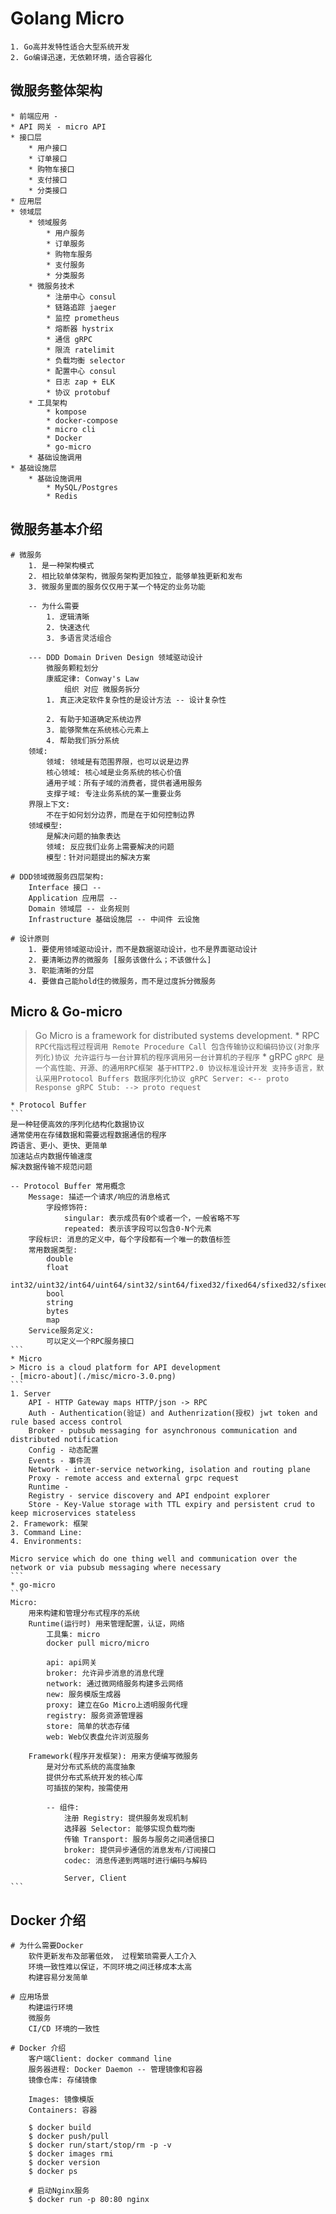 Golang Micro
============
```
1. Go高并发特性适合大型系统开发
2. Go编译迅速，无依赖环境，适合容器化
```

微服务整体架构
--------------
    * 前端应用 -
    * API 网关 - micro API
    * 接口层
        * 用户接口
        * 订单接口
        * 购物车接口
        * 支付接口
        * 分类接口
    * 应用层
    * 领域层
        * 领域服务
            * 用户服务
            * 订单服务
            * 购物车服务
            * 支付服务
            * 分类服务
        * 微服务技术
            * 注册中心 consul
            * 链路追踪 jaeger
            * 监控 prometheus
            * 熔断器 hystrix
            * 通信 gRPC
            * 限流 ratelimit
            * 负载均衡 selector
            * 配置中心 consul
            * 日志 zap + ELK
            * 协议 protobuf
        * 工具架构
            * kompose
            * docker-compose
            * micro cli
            * Docker
            * go-micro
        * 基础设施调用
    * 基础设施层
        * 基础设施调用
            * MySQL/Postgres
            * Redis

微服务基本介绍
--------------
```
# 微服务
    1. 是一种架构模式
    2. 相比较单体架构，微服务架构更加独立，能够单独更新和发布
    3. 微服务里面的服务仅仅用于某一个特定的业务功能

    -- 为什么需要
        1. 逻辑清晰
        2. 快速迭代
        3. 多语言灵活组合

    --- DDD Domain Driven Design 领域驱动设计
        微服务颗粒划分
        康威定律: Conway's Law
            组织 对应 微服务拆分
        1. 真正决定软件复杂性的是设计方法 -- 设计复杂性

        2. 有助于知道确定系统边界
        3. 能够聚焦在系统核心元素上
        4. 帮助我们拆分系统
    领域:
        领域: 领域是有范围界限，也可以说是边界
        核心领域: 核心域是业务系统的核心价值
        通用子域：所有子域的消费者，提供者通用服务
        支撑子域: 专注业务系统的某一重要业务
    界限上下文:
        不在于如何划分边界，而是在于如何控制边界
    领域模型:
        是解决问题的抽象表达
        领域: 反应我们业务上需要解决的问题
        模型：针对问题提出的解决方案

# DDD领域微服务四层架构:
    Interface 接口 --
    Application 应用层 --
    Domain 领域层 -- 业务规则
    Infrastructure 基础设施层 -- 中间件 云设施

# 设计原则
    1. 要使用领域驱动设计，而不是数据驱动设计，也不是界面驱动设计
    2. 要清晰边界的微服务 [服务该做什么；不该做什么]
    3. 职能清晰的分层
    4. 要做自己能hold住的微服务，而不是过度拆分微服务
```

Micro & Go-micro
----------------
> Go Micro is a framework for distributed systems development.
    * RPC
    ```
    RPC代指远程过程调用 Remote Procedure Call
    包含传输协议和编码协议(对象序列化)协议
    允许运行与一台计算机的程序调用另一台计算机的子程序
    ```
    * gRPC
    ```
    gRPC 是一个高性能、开源、的通用RPC框架
    基于HTTP2.0 协议标准设计开发
    支持多语言，默认采用Protocol Buffers 数据序列化协议
        gRPC Server: <-- proto Response
        gRPC Stub: --> proto request
    ```

    * Protocol Buffer
    ```
    是一种轻便高效的序列化结构化数据协议
    通常使用在存储数据和需要远程数据通信的程序
    跨语言、更小、更快、更简单
    加速站点内数据传输速度
    解决数据传输不规范问题

    -- Protocol Buffer 常用概念
        Message: 描述一个请求/响应的消息格式
            字段修饰符:
                singular: 表示成员有0个或者一个，一般省略不写
                repeated: 表示该字段可以包含0-N个元素
        字段标识: 消息的定义中，每个字段都有一个唯一的数值标签
        常用数据类型:
            double
            float
            int32/uint32/int64/uint64/sint32/sint64/fixed32/fixed64/sfixed32/sfixed64
            bool
            string
            bytes
            map
        Service服务定义:
            可以定义一个RPC服务接口
    ```
    * Micro
    > Micro is a cloud platform for API development
    - [micro-about](./misc/micro-3.0.png)
    ```
    1. Server
        API - HTTP Gateway maps HTTP/json -> RPC
        Auth - Authentication(验证) and Authenrization(授权) jwt token and rule based access control
        Broker - pubsub messaging for asynchronous communication and distributed notification
        Config - 动态配置
        Events - 事件流
        Network - inter-service networking, isolation and routing plane
        Proxy - remote access and external grpc request
        Runtime -
        Registry - service discovery and API endpoint explorer
        Store - Key-Value storage with TTL expiry and persistent crud to keep microservices stateless
    2. Framework: 框架
    3. Command Line:
    4. Environments:

    Micro service which do one thing well and communication over the network or via pubsub messaging where necessary
    ```
    * go-micro
    ```
    Micro:
        用来构建和管理分布式程序的系统
        Runtime(运行时) 用来管理配置，认证，网络
            工具集: micro
            docker pull micro/micro

            api: api网关
            broker: 允许异步消息的消息代理
            network: 通过微网络服务构建多云网络
            new: 服务模版生成器
            proxy: 建立在Go Micro上透明服务代理
            registry: 服务资源管理器
            store: 简单的状态存储
            web: Web仪表盘允许浏览服务

        Framework(程序开发框架): 用来方便编写微服务
            是对分布式系统的高度抽象
            提供分布式系统开发的核心库
            可插拔的架构，按需使用

            -- 组件:
                注册 Registry: 提供服务发现机制
                选择器 Selector: 能够实现负载均衡
                传输 Transport: 服务与服务之间通信接口
                broker: 提供异步通信的消息发布/订阅接口
                codec: 消息传递到两端时进行编码与解码

                Server, Client
    ```

Docker 介绍
-----------
```
# 为什么需要Docker
    软件更新发布及部署低效， 过程繁琐需要人工介入
    环境一致性难以保证，不同环境之间迁移成本太高
    构建容易分发简单

# 应用场景
    构建运行环境
    微服务
    CI/CD 环境的一致性

# Docker 介绍
    客户端Client: docker command line
    服务器进程: Docker Daemon -- 管理镜像和容器
    镜像仓库: 存储镜像

    Images: 镜像模版
    Containers: 容器

    $ docker build
    $ docker push/pull
    $ docker run/start/stop/rm -p -v
    $ docker images rmi
    $ docker version
    $ docker ps

    # 启动Nginx服务
    $ docker run -p 80:80 nginx
```


